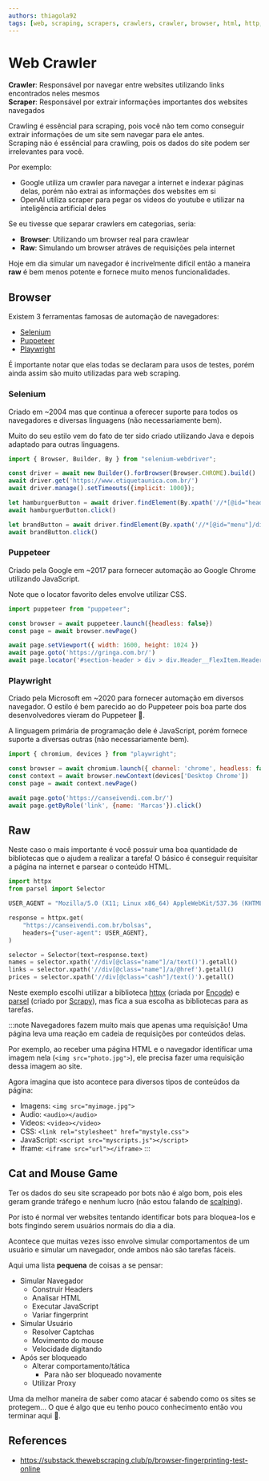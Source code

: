 ```yaml
---
authors: thiagola92
tags: [web, scraping, scrapers, crawlers, crawler, browser, html, http, css, xpath, puppeteer, playwright, selenium]
---
```


# Web Crawler
**Crawler**: Responsável por navegar entre websites utilizando links encontrados neles mesmos  
**Scraper**: Responsável por extrair informações importantes dos websites navegados  

Crawling é essêncial para scraping, pois você não tem como conseguir extrair informações de um site sem navegar para ele antes.  
Scraping não é essêncial para crawling, pois os dados do site podem ser irrelevantes para você.  

Por exemplo:  
- Google utiliza um crawler para navegar a internet e indexar páginas delas, porém não extrai as informações dos websites em si
- OpenAI utiliza scraper para pegar os videos do youtube e utilizar na inteligência artificial deles

Se eu tivesse que separar crawlers em categorias, seria:
- **Browser**: Utilizando um browser real para crawlear
- **Raw**: Simulando um browser atráves de requisições pela internet

Hoje em dia simular um navegador é incrivelmente difícil então a maneira **raw** é bem menos potente e fornece muito menos funcionalidades.  

## Browser
Existem 3 ferramentas famosas de automação de navegadores:  
- [Selenium](https://www.selenium.dev/)
- [Puppeteer](https://pptr.dev/)
- [Playwright](https://playwright.dev/)

É importante notar que elas todas se declaram para usos de testes, porém ainda assim são muito utilizadas para web scraping.  

### Selenium
Criado em ~2004 mas que continua a oferecer suporte para todos os navegadores e diversas linguagens (não necessariamente bem).  

Muito do seu estilo vem do fato de ter sido criado utilizando Java e depois adaptado para outras linguagens.  

```javascript title="javascript"
import { Browser, Builder, By } from "selenium-webdriver";

const driver = await new Builder().forBrowser(Browser.CHROME).build()
await driver.get('https://www.etiquetaunica.com.br/')
await driver.manage().setTimeouts({implicit: 1000});

let hamburguerButton = await driver.findElement(By.xpath('//*[@id="headerWrapper"]/div[1]/button[1]'))
await hamburguerButton.click()

let brandButton = await driver.findElement(By.xpath('//*[@id="menu"]/div/div[2]/ul/li[7]/a'))
await brandButton.click()
```

### Puppeteer
Criado pela Google em ~2017 para fornecer automação ao Google Chrome utilizando JavaScript.  

Note que o locator favorito deles envolve utilizar CSS.  

```javascript title="javascript"
import puppeteer from "puppeteer";

const browser = await puppeteer.launch({headless: false})
const page = await browser.newPage()

await page.setViewport({ width: 1600, height: 1024 })
await page.goto('https://gringa.com.br/')
await page.locator('#section-header > div > div.Header__FlexItem.Header__FlexItem--fill.Header__FlexItem_left--mobile > nav > ul > li:nth-child(3) > a').click()
```

### Playwright
Criado pela Microsoft em ~2020 para fornecer automação em diversos navegador. O estilo é bem parecido ao do Puppeteer pois boa parte dos desenvolvedores vieram do Puppeteer 🤣.  

A linguagem primária de programação dele é JavaScript, porém fornece suporte a diversas outras (não necessariamente bem).  

```javascript title="javascript"
import { chromium, devices } from "playwright";

const browser = await chromium.launch({ channel: 'chrome', headless: false })
const context = await browser.newContext(devices['Desktop Chrome'])
const page = await context.newPage()

await page.goto('https://canseivendi.com.br/')
await page.getByRole('link', {name: 'Marcas'}).click()
```

## Raw
Neste caso o mais importante é você possuir uma boa quantidade de bibliotecas que o ajudem a realizar a tarefa! O básico é conseguir requisitar a página na internet e parsear o conteúdo HTML.  

```python title="python"
import httpx
from parsel import Selector

USER_AGENT = "Mozilla/5.0 (X11; Linux x86_64) AppleWebKit/537.36 (KHTML, like Gecko) Chrome/123.0.0.0 Safari/537.36"

response = httpx.get(
    "https://canseivendi.com.br/bolsas",
    headers={"user-agent": USER_AGENT},
)

selector = Selector(text=response.text)
names = selector.xpath('//div[@class="name"]/a/text()').getall()
links = selector.xpath('//div[@class="name"]/a/@href').getall()
prices = selector.xpath('//div[@class="cash"]/text()').getall()
```

Neste exemplo escolhi utilizar a biblioteca [httpx](https://github.com/encode/httpx) (criada por [Encode](https://www.encode.io/)) e [parsel](https://github.com/scrapy/parsel) (criado por [Scrapy](https://scrapy.org/)), mas fica a sua escolha as bibliotecas para as tarefas.  

:::note
Navegadores fazem muito mais que apenas uma requisição! Uma página leva uma reação em cadeia de requisições por conteúdos delas.  

Por exemplo, ao receber uma página HTML e o navegador identificar uma imagem nela (`<img src="photo.jpg">`), ele precisa fazer uma requisição dessa imagem ao site.  

Agora imagina que isto acontece para diversos tipos de conteúdos da página:  
- Imagens: `<img src="myimage.jpg">`
- Audio: `<audio></audio>`
- Videos: `<video></video>`
- CSS: `<link rel="stylesheet" href="mystyle.css">`
- JavaScript: `<script src="myscripts.js"></script>`
- Iframe: `<iframe src="url"></iframe>`
:::

## Cat and Mouse Game
Ter os dados do seu site scrapeado por bots não é algo bom, pois eles geram grande tráfego e nenhum lucro (não estou falando de [scalping](https://en.wikipedia.org/wiki/Ticket_resale#Automated_scalping_bots)).  

Por isto é normal ver websites tentando identificar bots para bloquea-los e bots fingindo serem usuários normais do dia a dia.  

Acontece que muitas vezes isso envolve simular comportamentos de um usuário e simular um navegador, onde ambos não são tarefas fáceis.  

Aqui uma lista **pequena** de coisas a se pensar:
- Simular Navegador
    - Construir Headers
    - Analisar HTML
    - Executar JavaScript
    - Variar fingerprint
- Simular Usuário
    - Resolver Captchas
    - Movimento do mouse
    - Velocidade digitando
- Após ser bloqueado
    - Alterar comportamento/tática
        - Para não ser bloqueado novamente
    - Utilizar Proxy

Uma da melhor maneira de saber como atacar é sabendo como os sites se protegem... O que é algo que eu tenho pouco conhecimento então vou terminar aqui 🤣.  

## References
- https://substack.thewebscraping.club/p/browser-fingerprinting-test-online
